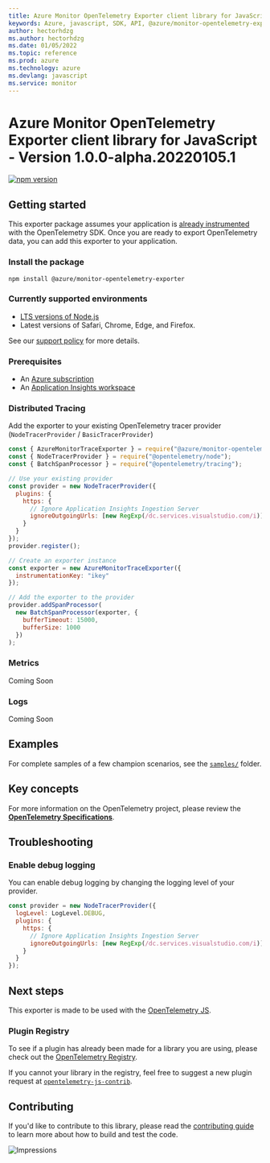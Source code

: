 ```yaml
---
title: Azure Monitor OpenTelemetry Exporter client library for JavaScript
keywords: Azure, javascript, SDK, API, @azure/monitor-opentelemetry-exporter, monitor
author: hectorhdzg
ms.author: hectorhdzg
ms.date: 01/05/2022
ms.topic: reference
ms.prod: azure
ms.technology: azure
ms.devlang: javascript
ms.service: monitor
---
```

# Azure Monitor OpenTelemetry Exporter client library for JavaScript - Version 1.0.0-alpha.20220105.1 


[![npm version](https://badge.fury.io/js/%40azure%2Fmonitor-opentelemetry-exporter.svg)](https://badge.fury.io/js/%40azure%2Fmonitor-opentelemetry-exporter)

## Getting started

This exporter package assumes your application is [already instrumented](https://opentelemetry.io/docs/js/getting-started/) with the OpenTelemetry SDK. Once you are ready to export OpenTelemetry data, you can add this exporter to your application.

### Install the package

`npm install @azure/monitor-opentelemetry-exporter`

### Currently supported environments

- [LTS versions of Node.js](https://nodejs.org/about/releases/)
- Latest versions of Safari, Chrome, Edge, and Firefox.

See our [support policy](https://github.com/Azure/azure-sdk-for-js/blob/main/SUPPORT.md) for more details.

### Prerequisites

- An [Azure subscription](https://azure.microsoft.com/free/)
- An [Application Insights workspace](https://docs.microsoft.com/azure/azure-monitor/app/app-insights-overview/)

### Distributed Tracing

Add the exporter to your existing OpenTelemetry tracer provider (`NodeTracerProvider` / `BasicTracerProvider`)

```js
const { AzureMonitorTraceExporter } = require("@azure/monitor-opentelemetry-exporter");
const { NodeTracerProvider } = require("@opentelemetry/node");
const { BatchSpanProcessor } = require("@opentelemetry/tracing");

// Use your existing provider
const provider = new NodeTracerProvider({
  plugins: {
    https: {
      // Ignore Application Insights Ingestion Server
      ignoreOutgoingUrls: [new RegExp(/dc.services.visualstudio.com/i)]
    }
  }
});
provider.register();

// Create an exporter instance
const exporter = new AzureMonitorTraceExporter({
  instrumentationKey: "ikey"
});

// Add the exporter to the provider
provider.addSpanProcessor(
  new BatchSpanProcessor(exporter, {
    bufferTimeout: 15000,
    bufferSize: 1000
  })
);
```

### Metrics

Coming Soon

### Logs

Coming Soon

## Examples

For complete samples of a few champion scenarios, see the [`samples/`](https://github.com/Azure/azure-sdk-for-js/tree/main/sdk/monitor/monitor-opentelemetry-exporter/samples/) folder.

## Key concepts

For more information on the OpenTelemetry project, please review the [**OpenTelemetry Specifications**](https://github.com/open-telemetry/opentelemetry-specification#opentelemetry-specification).

## Troubleshooting

### Enable debug logging

You can enable debug logging by changing the logging level of your provider.

```js
const provider = new NodeTracerProvider({
  logLevel: LogLevel.DEBUG,
  plugins: {
    https: {
      // Ignore Application Insights Ingestion Server
      ignoreOutgoingUrls: [new RegExp(/dc.services.visualstudio.com/i)]
    }
  }
});
```

## Next steps

This exporter is made to be used with the [OpenTelemetry JS](https://github.com/open-telemetry/opentelemetry-js).

### Plugin Registry

To see if a plugin has already been made for a library you are using, please check out the [OpenTelemetry Registry](https://opentelemetry.io/registry/).

If you cannot your library in the registry, feel free to suggest a new plugin request at [`opentelemetry-js-contrib`](https://github.com/open-telemetry/opentelemetry-js-contrib).

## Contributing

If you'd like to contribute to this library, please read the [contributing guide](https://github.com/Azure/azure-sdk-for-js/blob/main/CONTRIBUTING.md) to learn more about how to build and test the code.

![Impressions](https://azure-sdk-impressions.azurewebsites.net/api/impressions/azure-sdk-for-js/sdk/monitor/monitor-opentelemetry-exporter/README.png)

